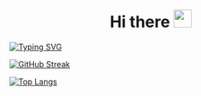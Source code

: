 <h1 align="center">Hi there
<img src="https://github.com/blackcater/blackcater/raw/main/images/Hi.gif" height="32"/></h1>

[![Typing SVG](https://readme-typing-svg.herokuapp.com?lines=Backend+developer;Student)](https://git.io/typing-svg)

[![GitHub Streak](https://github-readme-streak-stats.herokuapp.com/?user=verystupidowl&theme=tokyonight_duo)](https://git.io/streak-stats)

[![Top Langs](https://github-readme-stats.vercel.app/api/top-langs/?username=verystupidowl&theme=github_dark&layout=compact)](https://github.com/anuraghazra/github-readme-stats)
<!--
**verystupidowl/verystupidowl** is a ✨ _special_ ✨ repository because its `README.md` (this file) appears on your GitHub profile.

Here are some ideas to get you started:

- 🔭 I’m currently working on ...
- 🌱 I’m currently learning ...
- 👯 I’m looking to collaborate on ...
- 🤔 I’m looking for help with ...
- 💬 Ask me about ...
- 📫 How to reach me: ...
- 😄 Pronouns: ...
- ⚡ Fun fact: ...
-->

